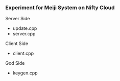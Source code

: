 ### Experiment for Meiji System on Nifty Cloud

Server Side
- update.cpp
- server.cpp

Client Side
- client.cpp

God Side
- keygen.cpp
